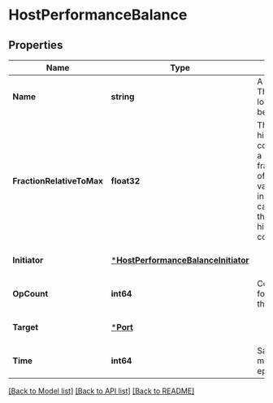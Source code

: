 # HostPerformanceBalance

## Properties
Name | Type | Description | Notes
------------ | ------------- | ------------- | -------------
**Name** | **string** | A user-specified name. The name must be locally unique and can be changed. | [optional] [default to null]
**FractionRelativeToMax** | **float32** | The path with the highest number of op counts is displayed with a fraction_relative_to_max of 1.0. The fraction values of all other paths in the host are then calculated relative to the path with the highest number of op counts. | [optional] [default to null]
**Initiator** | [***HostPerformanceBalanceInitiator**](HostPerformanceBalance_initiator.md) |  | [optional] [default to null]
**OpCount** | **int64** | Count of I/O operations for the host path, over the specified resolution. | [optional] [default to null]
**Target** | [***Port**](Port.md) |  | [optional] [default to null]
**Time** | **int64** | Sample time in milliseconds since UNIX epoch. | [optional] [default to null]

[[Back to Model list]](../README.md#documentation-for-models) [[Back to API list]](../README.md#documentation-for-api-endpoints) [[Back to README]](../README.md)

